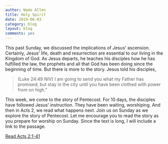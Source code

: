 ```yaml
---
author: Wade Allen
title: Holy Spirit
date: 2019-06-03
category: blog
layout: blog
comments: yes
---
```


This past Sunday, we discussed the implications of Jesus' ascension. Certainly, Jesus' life, death and resurrection are essential to our living in the Kingdom of God. As Jesus departs, he teaches his disciples how he has fulfilled the law, the prophets and all that God has been doing since the beginning of time. But there is more to the story. Jesus told his disciples,

>(Luke 24:49 NIV) I am going to send you what my Father has promised; but stay in the city until you have been clothed with power from on high.”

This week, we come to the story of Pentecost. For 10 days, the disciples have followed Jesus' instruction. They have been waiting, worshiping. And then in Acts 2, we read what happens next. Join us on Sunday as we explore the story of Pentecost. Let me encourage you to read the story as you prepare for worship on Sunday. Since the text is long, I will include a link to the passage.

[Read Acts 2:1-41](https://www.biblegateway.com/passage/?search=Acts+2%3A1-41&version=NIV&interface=print)


